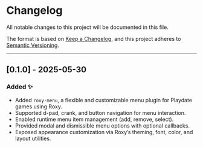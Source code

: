 # Changelog

All notable changes to this project will be documented in this file.

The format is based on [Keep a Changelog](https://keepachangelog.com/en/1.0.0/), and this project adheres to [Semantic Versioning](https://semver.org/).

---

## [0.1.0] - 2025-05-30

### Added ✨
- Added `roxy-menu`, a flexible and customizable menu plugin for Playdate games using Roxy.
- Supported d-pad, crank, and button navigation for menu interaction.
- Enabled runtime menu item management (add, remove, select).
- Provided modal and dismissible menu options with optional callbacks.
- Exposed appearance customization via Roxy’s theming, font, color, and layout utilities.
